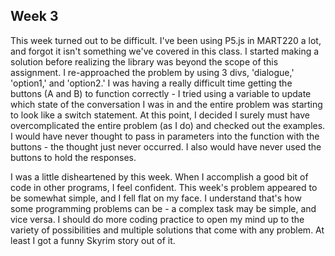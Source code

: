 ## **Week 3** ##

This week turned out to be difficult. I've been using P5.js in MART220 a lot, and forgot it isn't something we've covered in this class. I started making a solution before realizing the library was beyond the scope of this assignment. I re-approached the problem by using 3 divs, 'dialogue,' 'option1,' and 'option2.' I was having a really difficult time getting the buttons (A and B) to function correctly - I tried using a variable to update which state of the conversation I was in and the entire problem was starting to look like a switch statement. At this point, I decided I surely must have overcomplicated the entire problem (as I do) and checked out the examples. I would have never thought to pass in parameters into the function with the buttons - the thought just never occurred. I also would have never used the buttons to hold the responses.

I was a little disheartened by this week. When I accomplish a good bit of code in other programs, I feel confident. This week's problem appeared to be somewhat simple, and I fell flat on my face. I understand that's how some programming problems can be - a complex task may be simple, and vice versa. I should do more coding practice to open my mind up to the variety of possibilities and multiple solutions that come with any problem. At least I got a funny Skyrim story out of it.
